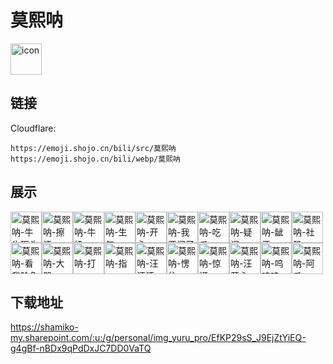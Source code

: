# 莫熙呐
<img src="https://emoji.shojo.cn/bili/src/莫熙呐/icon.png" width="50" height="50" alt="icon">

## 链接
Cloudflare:
```
https://emoji.shojo.cn/bili/src/莫熙呐
https://emoji.shojo.cn/bili/webp/莫熙呐
```
## 展示
<img src="https://emoji.shojo.cn/bili/src/莫熙呐/莫熙呐-牛牛砸头.png" width="50" height="50" alt="莫熙呐-牛牛砸头"><img src="https://emoji.shojo.cn/bili/src/莫熙呐/莫熙呐-擦汗.png" width="50" height="50" alt="莫熙呐-擦汗"><img src="https://emoji.shojo.cn/bili/src/莫熙呐/莫熙呐-牛奶.png" width="50" height="50" alt="莫熙呐-牛奶"><img src="https://emoji.shojo.cn/bili/src/莫熙呐/莫熙呐-生气.png" width="50" height="50" alt="莫熙呐-生气"><img src="https://emoji.shojo.cn/bili/src/莫熙呐/莫熙呐-开心.png" width="50" height="50" alt="莫熙呐-开心"><img src="https://emoji.shojo.cn/bili/src/莫熙呐/莫熙呐-我要闹了.png" width="50" height="50" alt="莫熙呐-我要闹了"><img src="https://emoji.shojo.cn/bili/src/莫熙呐/莫熙呐-吃瓜.png" width="50" height="50" alt="莫熙呐-吃瓜"><img src="https://emoji.shojo.cn/bili/src/莫熙呐/莫熙呐-疑问.png" width="50" height="50" alt="莫熙呐-疑问"><img src="https://emoji.shojo.cn/bili/src/莫熙呐/莫熙呐-龇牙.png" width="50" height="50" alt="莫熙呐-龇牙"><img src="https://emoji.shojo.cn/bili/src/莫熙呐/莫熙呐-社恐.png" width="50" height="50" alt="莫熙呐-社恐"><img src="https://emoji.shojo.cn/bili/src/莫熙呐/莫熙呐-看我脸色.png" width="50" height="50" alt="莫熙呐-看我脸色"><img src="https://emoji.shojo.cn/bili/src/莫熙呐/莫熙呐-大哭.png" width="50" height="50" alt="莫熙呐-大哭"><img src="https://emoji.shojo.cn/bili/src/莫熙呐/莫熙呐-打.png" width="50" height="50" alt="莫熙呐-打"><img src="https://emoji.shojo.cn/bili/src/莫熙呐/莫熙呐-指.png" width="50" height="50" alt="莫熙呐-指"><img src="https://emoji.shojo.cn/bili/src/莫熙呐/莫熙呐-汪汪汪.png" width="50" height="50" alt="莫熙呐-汪汪汪"><img src="https://emoji.shojo.cn/bili/src/莫熙呐/莫熙呐-愣住.png" width="50" height="50" alt="莫熙呐-愣住"><img src="https://emoji.shojo.cn/bili/src/莫熙呐/莫熙呐-惊讶.png" width="50" height="50" alt="莫熙呐-惊讶"><img src="https://emoji.shojo.cn/bili/src/莫熙呐/莫熙呐-汪开心.png" width="50" height="50" alt="莫熙呐-汪开心"><img src="https://emoji.shojo.cn/bili/src/莫熙呐/莫熙呐-呜呜呜.png" width="50" height="50" alt="莫熙呐-呜呜呜"><img src="https://emoji.shojo.cn/bili/src/莫熙呐/莫熙呐-阿瓜.png" width="50" height="50" alt="莫熙呐-阿瓜">

## 下载地址

https://shamiko-my.sharepoint.com/:u:/g/personal/img_yuru_pro/EfKP29sS_J9EjZtYiEQ-g4gBf-nBDx9qPdDxJC7DD0VaTQ